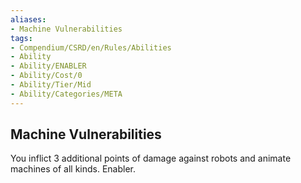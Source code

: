 ```yaml
---
aliases:
- Machine Vulnerabilities
tags:
- Compendium/CSRD/en/Rules/Abilities
- Ability
- Ability/ENABLER
- Ability/Cost/0
- Ability/Tier/Mid
- Ability/Categories/META
---
```


  
## Machine Vulnerabilities  
You inflict 3 additional points of damage against robots and animate machines of all kinds. Enabler. 